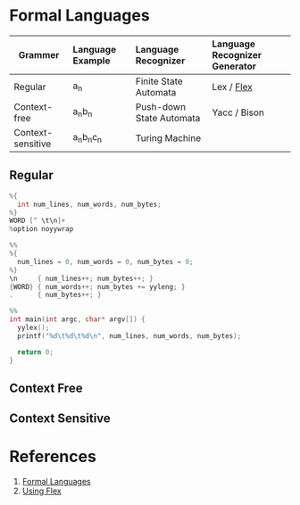 # Formal Languages
| Grammer | Language Example | Language Recognizer   | Language Recognizer Generator |
|---------|:-----------------|:----------------------|:------------------------------|
| Regular | a<sub>n</sub>    | Finite State Automata | Lex / [Flex](https://github.com/westes/flex)                  |
| Context-free | a<sub>n</sub>b<sub>n</sub> | Push-down State Automata | Yacc / Bison                  |
| Context-sensitive | a<sub>n</sub>b<sub>n</sub>c<sub>n</sub> | Turing Machine |                   |


## Regular
```cpp
%{
  int num_lines, num_words, num_bytes;
%}
WORD [^ \t\n]+
%option noyywrap

%%
%{
  num_lines = 0, num_words = 0, num_bytes = 0;
%}
\n     { num_lines++; num_bytes++; }
{WORD} { num_words++; num_bytes += yyleng; }
.      { num_bytes++; }

%%
int main(int argc, char* argv[]) {
  yylex();
  printf("%d\t%d\t%d\n", num_lines, num_words, num_bytes);

  return 0;
}
```

## Context Free

## Context Sensitive

# References
1. [Formal Languages](http://csfieldguide.org.nz/en/chapters/formal-languages.html)
2. [Using Flex](http://cs.umw.edu/~finlayson/class/spring15/cpsc401/notes/04-flex.html)
